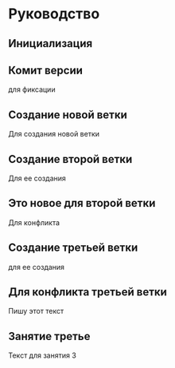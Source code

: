 # Руководство

## Инициализация


## Комит версии

для фиксации

## Создание новой ветки

Для создания новой ветки


## Создание второй ветки

Для ее создания

## Это новое для второй ветки 

Для конфликта


## Создание третьей ветки

для ее создания

## Для конфликта третьей ветки

Пишу этот текст

## Занятие третье

Текст для занятия 3
